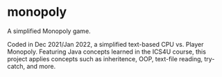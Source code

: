 # monopoly
A simplified Monopoly game.

Coded in Dec 2021/Jan 2022, a simplified text-based CPU vs. Player Monopoly.
Featuring Java concepts learned in the ICS4U course, this project applies concepts such as inheritence, OOP, text-file reading, try-catch, and more. 
